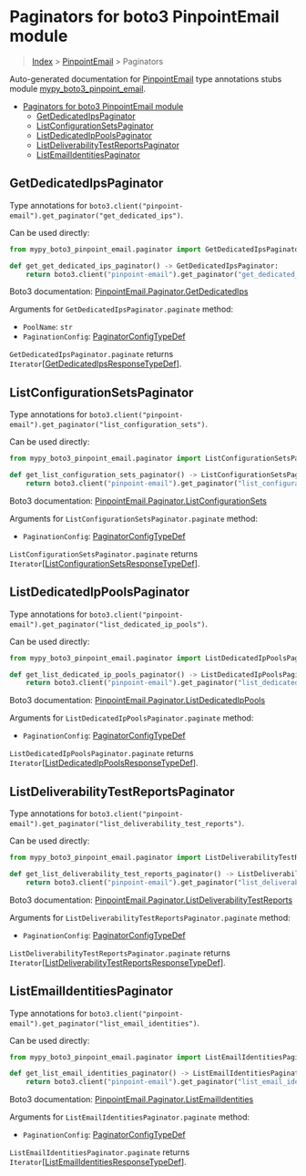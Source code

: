 # Paginators for boto3 PinpointEmail module

> [Index](..) > [PinpointEmail](.) > Paginators

Auto-generated documentation for
[PinpointEmail](https://boto3.amazonaws.com/v1/documentation/api/1.17.78/reference/services/pinpoint-email.html#PinpointEmail)
type annotations stubs module
[mypy_boto3_pinpoint_email](https://pypi.org/project/mypy-boto3-pinpoint-email/).

- [Paginators for boto3 PinpointEmail module](#paginators-for-boto3-pinpointemail-module)
  - [GetDedicatedIpsPaginator](#getdedicatedipspaginator)
  - [ListConfigurationSetsPaginator](#listconfigurationsetspaginator)
  - [ListDedicatedIpPoolsPaginator](#listdedicatedippoolspaginator)
  - [ListDeliverabilityTestReportsPaginator](#listdeliverabilitytestreportspaginator)
  - [ListEmailIdentitiesPaginator](#listemailidentitiespaginator)

## GetDedicatedIpsPaginator

Type annotations for
`boto3.client("pinpoint-email").get_paginator("get_dedicated_ips")`.

Can be used directly:

```python
from mypy_boto3_pinpoint_email.paginator import GetDedicatedIpsPaginator

def get_get_dedicated_ips_paginator() -> GetDedicatedIpsPaginator:
    return boto3.client("pinpoint-email").get_paginator("get_dedicated_ips")
```

Boto3 documentation:
[PinpointEmail.Paginator.GetDedicatedIps](https://boto3.amazonaws.com/v1/documentation/api/1.17.78/reference/services/pinpoint-email.html#PinpointEmail.Paginator.GetDedicatedIps)

Arguments for `GetDedicatedIpsPaginator.paginate` method:

- `PoolName`: `str`
- `PaginationConfig`:
  [PaginatorConfigTypeDef](./type_defs.md#paginatorconfigtypedef)

`GetDedicatedIpsPaginator.paginate` returns
`Iterator`\[[GetDedicatedIpsResponseTypeDef](./type_defs.md#getdedicatedipsresponsetypedef)\].

## ListConfigurationSetsPaginator

Type annotations for
`boto3.client("pinpoint-email").get_paginator("list_configuration_sets")`.

Can be used directly:

```python
from mypy_boto3_pinpoint_email.paginator import ListConfigurationSetsPaginator

def get_list_configuration_sets_paginator() -> ListConfigurationSetsPaginator:
    return boto3.client("pinpoint-email").get_paginator("list_configuration_sets")
```

Boto3 documentation:
[PinpointEmail.Paginator.ListConfigurationSets](https://boto3.amazonaws.com/v1/documentation/api/1.17.78/reference/services/pinpoint-email.html#PinpointEmail.Paginator.ListConfigurationSets)

Arguments for `ListConfigurationSetsPaginator.paginate` method:

- `PaginationConfig`:
  [PaginatorConfigTypeDef](./type_defs.md#paginatorconfigtypedef)

`ListConfigurationSetsPaginator.paginate` returns
`Iterator`\[[ListConfigurationSetsResponseTypeDef](./type_defs.md#listconfigurationsetsresponsetypedef)\].

## ListDedicatedIpPoolsPaginator

Type annotations for
`boto3.client("pinpoint-email").get_paginator("list_dedicated_ip_pools")`.

Can be used directly:

```python
from mypy_boto3_pinpoint_email.paginator import ListDedicatedIpPoolsPaginator

def get_list_dedicated_ip_pools_paginator() -> ListDedicatedIpPoolsPaginator:
    return boto3.client("pinpoint-email").get_paginator("list_dedicated_ip_pools")
```

Boto3 documentation:
[PinpointEmail.Paginator.ListDedicatedIpPools](https://boto3.amazonaws.com/v1/documentation/api/1.17.78/reference/services/pinpoint-email.html#PinpointEmail.Paginator.ListDedicatedIpPools)

Arguments for `ListDedicatedIpPoolsPaginator.paginate` method:

- `PaginationConfig`:
  [PaginatorConfigTypeDef](./type_defs.md#paginatorconfigtypedef)

`ListDedicatedIpPoolsPaginator.paginate` returns
`Iterator`\[[ListDedicatedIpPoolsResponseTypeDef](./type_defs.md#listdedicatedippoolsresponsetypedef)\].

## ListDeliverabilityTestReportsPaginator

Type annotations for
`boto3.client("pinpoint-email").get_paginator("list_deliverability_test_reports")`.

Can be used directly:

```python
from mypy_boto3_pinpoint_email.paginator import ListDeliverabilityTestReportsPaginator

def get_list_deliverability_test_reports_paginator() -> ListDeliverabilityTestReportsPaginator:
    return boto3.client("pinpoint-email").get_paginator("list_deliverability_test_reports")
```

Boto3 documentation:
[PinpointEmail.Paginator.ListDeliverabilityTestReports](https://boto3.amazonaws.com/v1/documentation/api/1.17.78/reference/services/pinpoint-email.html#PinpointEmail.Paginator.ListDeliverabilityTestReports)

Arguments for `ListDeliverabilityTestReportsPaginator.paginate` method:

- `PaginationConfig`:
  [PaginatorConfigTypeDef](./type_defs.md#paginatorconfigtypedef)

`ListDeliverabilityTestReportsPaginator.paginate` returns
`Iterator`\[[ListDeliverabilityTestReportsResponseTypeDef](./type_defs.md#listdeliverabilitytestreportsresponsetypedef)\].

## ListEmailIdentitiesPaginator

Type annotations for
`boto3.client("pinpoint-email").get_paginator("list_email_identities")`.

Can be used directly:

```python
from mypy_boto3_pinpoint_email.paginator import ListEmailIdentitiesPaginator

def get_list_email_identities_paginator() -> ListEmailIdentitiesPaginator:
    return boto3.client("pinpoint-email").get_paginator("list_email_identities")
```

Boto3 documentation:
[PinpointEmail.Paginator.ListEmailIdentities](https://boto3.amazonaws.com/v1/documentation/api/1.17.78/reference/services/pinpoint-email.html#PinpointEmail.Paginator.ListEmailIdentities)

Arguments for `ListEmailIdentitiesPaginator.paginate` method:

- `PaginationConfig`:
  [PaginatorConfigTypeDef](./type_defs.md#paginatorconfigtypedef)

`ListEmailIdentitiesPaginator.paginate` returns
`Iterator`\[[ListEmailIdentitiesResponseTypeDef](./type_defs.md#listemailidentitiesresponsetypedef)\].
